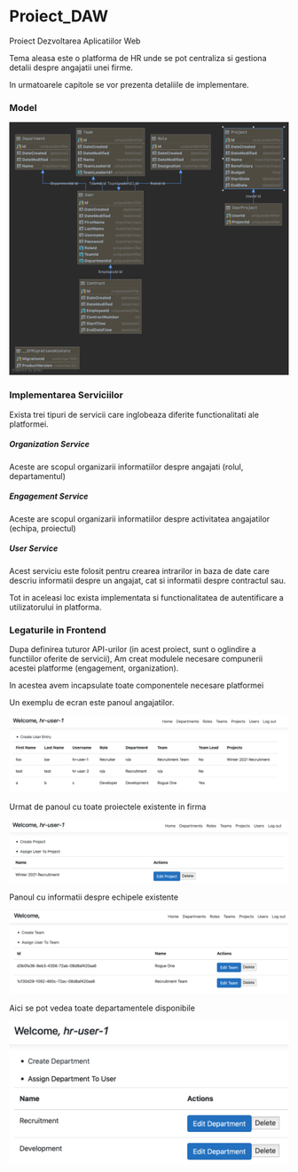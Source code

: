 # Proiect_DAW
Proiect Dezvoltarea Aplicatiilor Web

Tema aleasa este o platforma de HR unde se pot centraliza 
si gestiona detalii despre angajatii unei firme.

In urmatoarele capitole se vor prezenta detaliile de implementare.

### Model

![image info](./hr_platform_schema.png)

### Implementarea Serviciilor

Exista trei tipuri de servicii care inglobeaza diferite functionalitati ale platformei.

##### Organization Service

Aceste are scopul organizarii informatiilor despre angajati (rolul, departamentul)

##### Engagement Service

Aceste are scopul organizarii informatiilor despre activitatea angajatilor (echipa, proiectul)

##### User Service

Acest serviciu este folosit pentru crearea intrarilor in baza de date care descriu informatii despre 
un angajat, cat si informatii despre contractul sau.  
  
Tot in aceleasi loc exista implementata si functionalitatea de autentificare a utilizatorului in platforma.

### Legaturile in Frontend

Dupa definirea tuturor API-urilor (in acest proiect, sunt o oglindire a functiilor oferite de servicii),
Am creat modulele necesare compunerii acestei platforme (engagement, organization).  
  
In acestea avem incapsulate toate componentele necesare platformei

Un exemplu de ecran este panoul angajatilor.

![image info](./app-screenshot.png)

Urmat de panoul cu toate proiectele existente in firma

![image info](./projects.png)

Panoul cu informatii despre echipele existente

![image info](./teams.png)

Aici se pot vedea toate departamentele disponibile

![image info](./departments.png)